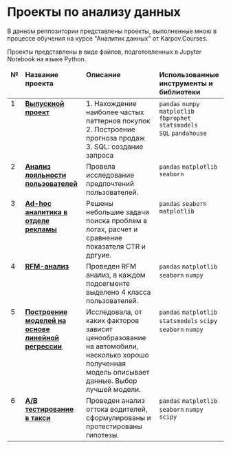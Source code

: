 # Проекты по анализу данных
В данном реппозитории представлены проекты, выполненные мною в процессе обучения на курсе "Аналитик данных" от Karpov.Courses.

Проекты представлены в виде файлов, подготовленных в Jupyter Notebook на языке Python.

<table>
 <thead valign="top">
    <tr>
       <td><b>№</b></td>
       <td><b>Название проекта</b></td>
       <td><b>Описание</b></td> 
       <td><b>Использованные инструменты и библиотеки</b></td> 
   </tr> 
</thead>
<tbody  valign="top">
    <tr>
       <td>1</td>
       <td>
          <b>
             <a href="https://github.com/vkoreneva/portfolio/blob/main/1_final_work.ipynb">
             Выпускной проект </a>
          </b>
     </td>
     <td>
     	1. Нахождение наиболее частых паттернов покупок<br>
		2. Построение прогноза продаж<br>
		3. SQL: создание запроса
    </td>
    <td>
        <code>pandas</code>
        <code>numpy</code><br/>
        <code>matplotlib</code><br/>
        <code>fbprophet</code><br/>
		<code>statsmodels</code><br/>
        <code>SQL</code>
        <code>pandahouse</code>
    </td>
</tr>


<tr>
   <td>2</td>  
   <td>
      <b>
         <a href="https://github.com">
         Анализ лояльности пользователей</a>
     </b>
 </td>
 <td>
    Провела исследование предпочтений пользователей.
</td>
<td>
    <code>pandas</code>
    <code>matplotlib</code><br>
    <code>seaborn</code><br>
    
</td>
</tr>

	
<tr>
   <td>3</td>
   <td>
      <b>
         <a href="https://github.com">
         Ad-hoc аналитика в отделе рекламы</a>
     </b>
 </td>
 <td>
    Решены небольшие задачи поиска проблем в логах, расчет и сравнение показателя CTR и дргуие.
</td>
<td>
        <code>pandas</code>
		<code>seaborn</code><br>
        <code>matplotlib</code><br>
        
        
</td>
</tr>

	
<tr>
   <td>4</td>
   <td>
      <b>
         <a href="https://github.com">
         RFM-анализ</a>
     </b>
 </td>
 <td>
    Проведен RFM анализ, в каждом подсегменте выделено 4 класса пользователей.
</td>
<td>
        <code>pandas</code>
        <code>matplotlib</code><br>
        <code>seaborn</code>
        <code>numpy</code>
</td>
</tr>

	
<tr>
   <td>5</td>
   <td>
      <b>
         <a href="https://github.com">
         Построение моделей на основе линейной регрессии</a>
     </b>
 </td>
 <td>
    Исследовала, от каких факторов зависит ценообразование на автомобили,
	насколько хорошо полученная модель описывает данные. 
	Выбор лучшей модели.
</td>
<td>
        <code>pandas</code>
        <code>matplotlib</code><br>
        <code>statsmodels</code>
        <code>scipy</code><br>
        <code>seaborn</code>
        <code>numpy</code>
</td>
</tr>

	
<tr>
   <td>6</td>
   <td>
      <b>
         <a href="https://github.com">
         A/B тестирование в такси</a>
     </b>
 </td>
 <td>
    Проведен анализ оттока водителей, сформулированы и протестированы гипотезы.
</td>
<td>
        <code>pandas</code>
        <code>matplotlib</code><br>
        <code>seaborn</code>
        <code>numpy</code><br>
        <code>scipy</code>
</td>
</tr>

</tbody>
</table>
